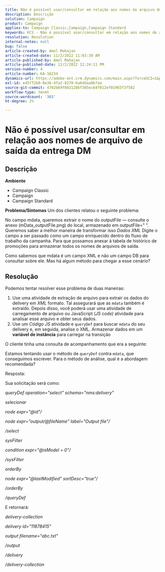```yaml
---
title: Não é possível usar/consultar em relação aos nomes de arquivo de saída da entrega DM
description: Descrição
solution: Campaign
product: Campaign
applies-to: Campaign Classic,Campaign,Campaign Standard
keywords: KCS - Não é possível usar/consultar em relação aos nomes de arquivo de saída da entrega DM
resolution: Resolution
internal-notes: null
bug: false
article-created-by: Amol Mahajan
article-created-date: 11/2/2022 11:03:30 AM
article-published-by: Amol Mahajan
article-published-date: 11/2/2022 12:24:11 PM
version-number: 4
article-number: KA-16234
dynamics-url: https://adobe-ent.crm.dynamics.com/main.aspx?forceUCI=1&pagetype=entityrecord&etn=knowledgearticle&id=157529f9-9d5a-ed11-9561-6045bd006a22
exl-id: e45ff2b0-8e36-4fa2-8270-6a6ddaa0b7aa
source-git-commit: 4702b69f883128bf305ec64f012ef01903f3f582
workflow-type: tm+mt
source-wordcount: '303'
ht-degree: 2%

---
```


# Não é possível usar/consultar em relação aos nomes de arquivo de saída da entrega DM

## Descrição

<b>Ambiente</b>
- Campaign Classic
- Campaign
- Campaign Standard

<b>Problema/Sintomas</b>
Um dos clientes relatou o seguinte problema:

No campo mdata, queremos extrair o nome do outputFile — consulte o anexo (mData_outputFile.png) do local, armazenado em outputFile=&quot; &quot;. Queremos saber a melhor maneira de transformar isso *Dados XML* Digite o campo a ser passado como um campo enriquecido dentro do fluxo de trabalho da campanha. Para que possamos anexar à tabela de histórico de promoções para armazenar todos os nomes de arquivos de saída.

Como sabemos que mdata é um campo XML e não um campo DB para consultar sobre ele. Mas há algum método para chegar a esse cenário?


## Resolução


Podemos tentar resolver esse problema de duas maneiras:

1. Use uma atividade de extração de arquivo para extrair os dados do delivery em *XML* formato. Tal assegurará que as `mdata` também é extraído. Depois disso, você poderá usar uma atividade de carregamento de arquivo ou JavaScript (*JS code)* atividade para analisar esse arquivo e obter seus dados.
2. Use um *Código JS* atividade e `queryDef` para buscar `mdata` do seu delivery e, em seguida, analise o XML. Armazenar dados em um <b>variável de instância</b> para carregar na transição


O cliente tinha uma consulta de acompanhamento que era a seguinte:

Estamos tentando usar o método de `queryDef` contra `mdata`, que conseguimos escrever. Para o método de análise, qual é a abordagem recomendada?

Resposta:

Sua solicitação será como:

*queryDef operation=&quot;select&quot; schema=&quot;nms:delivery&quot;*

*selecionar*

*node expr=&quot;@id&quot;/*

*node expr=&quot;output/@fileName&quot; label=&quot;Output file&quot;/*

*/select*

*sysFilter*

*condition expr=&quot;@isModel = 0&quot;/*

*/sysFilter*

*orderBy*

*node expr=&quot;@lastModified&quot; sortDesc=&quot;true&quot;/*

*/orderBy*

*/queryDef*



E retornará:

*delivery-collection*

*delivery id=&quot;11878415&quot;*

*output filename=&quot;abc.txt&quot;*

*/output*

*/delivery*

*/delivery-collection*
